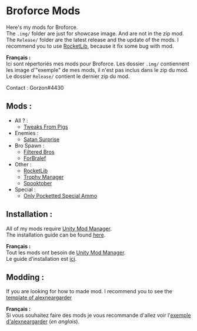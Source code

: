 # Broforce Mods
 Here's my mods for Broforce.  
 The `.img/` folder are just for showcase image. And are not in the zip mod.  
 The `Release/` folder are the latest release and the update of the mods.
 I recommend you to use [RocketLib](RocketLib/), because it fix some bug with mod.

 **Français :**  
 Ici sont répertoriés mes mods pour Broforce. Les dossier `.img/` contiennent les image d'"exemple" de mes mods, il n'est pas inclus dans le zip du mod.  
 Le dossier `Release/` contient le dernier zip du mod.

 Contact : Gorzon#4430

## Mods :
 * All ? :
   * [Tweaks From Pigs](Tweak%20From%20Pigs/)
 * Enemies :
   * [Satan Surprise](Satan%20Surprise/)
 * Bro Spawn : 
    * [Filtered Bros](Filtered%20Bros/)
    * [ForBralef](ForBralef/) 
 * Other :
    * [RocketLib](RocketLib/)
    * [Trophy Manager](Trophy%20Manager/)
    * [Spooktober](Spooktober/)
  * Special :
    * [Only Pocketted Special Ammo](Only%20Pocketted%20Special%20Ammo/)

## Installation :
All of my mods require [Unity Mod Manager](https://www.nexusmods.com/site/mods/21).  
The installation guide can be found [here](https://steamcommunity.com/sharedfiles/filedetails/?id=2434812447).  

**Français :**  
Tout les mods ont besoin de [Unity Mod Manager](https://www.nexusmods.com/site/mods/21).  
Le guide d'installation est [ici](https://steamcommunity.com/sharedfiles/filedetails/?id=2489196482).

## Modding :
If you are looking for how to made mod. I recommend you to see the [template of alexneargarder](https://github.com/alexneargarder/BroforceMods#how-to-create-your-own-mods)  
  
**Français :**  
Si vous souhaitez faire des mods je vous recommande d'allez voir l'[exemple d'alexneargarder](https://github.com/alexneargarder/BroforceMods#how-to-create-your-own-mods) (*en anglais*).
